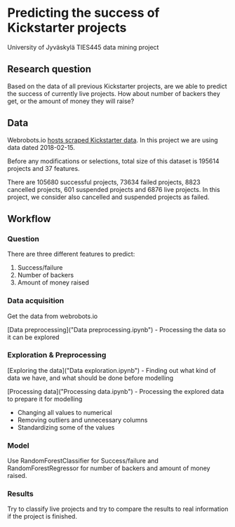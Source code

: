# Predicting the success of Kickstarter projects 
University of Jyväskylä TIES445 data mining project

## Research question
Based on the data of all previous Kickstarter projects, are we able to predict the success of currently live projects. How about number of backers they get, or the amount of money they will raise?

## Data

Webrobots.io [hosts scraped Kickstarter data](https://webrobots.io/kickstarter-datasets/). In this project we are using data dated 2018-02-15.

Before any modifications or selections, total size of this dataset is 195614 projects and 37 features. 

There are 105680 successful projects, 73634 failed projects, 8823 cancelled projects, 601 suspended projects and 6876 live projects. In this project, we consider also cancelled and suspended projects as failed.

## Workflow

### Question
There are three different features to predict:
1. Success/failure
2. Number of backers
3. Amount of money raised

### Data acquisition
Get the data from webrobots.io

[Data preprocessing]("Data preprocessing.ipynb") - Processing the data so it can be explored

### Exploration & Preprocessing
[Exploring the data]("Data exploration.ipynb") - Finding out what kind of data we have, and what should be done before modelling

[Processing data]("Processing data.ipynb") - Processing the explored data to prepare it for modelling
 - Changing all values to numerical
 - Removing outliers and unnecessary columns
 - Standardizing some of the values

### Model
Use RandomForestClassifier for Success/failure and RandomForestRegressor for number of backers and amount of money raised.

### Results

Try to classify live projects and try to compare the results to real information if the project is finished.